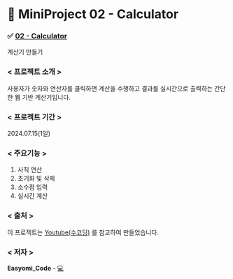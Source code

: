 # 📍 MiniProject 02 - Calculator
### ✅ [**02 - Calculator**](https://github.com/easyomi-code/MiniProject/tree/main/mini02)
계산기 만들기
### < 프로젝트 소개 >
사용자가 숫자와 연산자를 클릭하면 계산을 수행하고 결과를 실시간으로 출력하는 간단한 웹 기반 계산기입니다. 
### < 프로젝트 기간 >
2024.07.15(1일)
### < 주요기능 >
1. 사칙 연산
2. 초기화 및 삭제
3. 소수점 입력
4. 실시간 계산
### < 출처 >
이 프로젝트는 [Youtube(수코딩)](https://youtu.be/rWFAR1mql8Q?si=nr64v7R7DFs5diDd) 를 참고하여 만들었습니다.
### < 저자 >
**Easyomi_Code** - [💻](https://github.com/easyomi-code)
